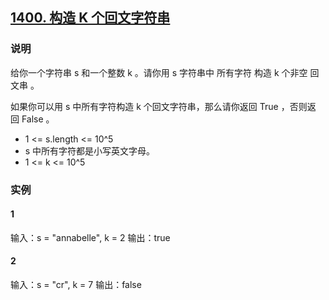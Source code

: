 ## [1400. 构造 K 个回文字符串](https://leetcode-cn.com/problems/construct-k-palindrome-strings/)

### 说明
给你一个字符串 s 和一个整数 k 。请你用 s 字符串中 所有字符 构造 k 个非空 回文串 。

如果你可以用 s 中所有字符构造 k 个回文字符串，那么请你返回 True ，否则返回 False 。

* 1 <= s.length <= 10^5
* s 中所有字符都是小写英文字母。
* 1 <= k <= 10^5

### 实例
#### 1
输入：s = "annabelle", k = 2
输出：true

#### 2
输入：s = "cr", k = 7
输出：false